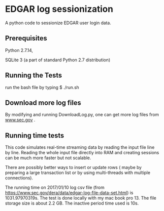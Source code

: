 # EDGAR log sessionization

A python code to sessionize EDGAR user login data.

## Prerequisites

Python 2.7.14, 

SQLite 3 (a part of standard Python 2.7 distribution)

## Running the Tests

run the bash file by typing $ ./run.sh

## Download more log files
By modifying and running DownloadLog.py, one can get more log files from www.sec.gov .

## Running time tests

This code simulates real-time streaming data by reading the input file line by line. Reading the whole input file directly into RAM and creating sessions can be much more faster but not scalable. 

There are possibly better ways to insert or update rows ( maybe by preparing a large transaction list or by using multi-threads with multiple connections). 

The running time on 2017/01/10 log csv file (from https://www.sec.gov/dera/data/edgar-log-file-data-set.html) is 1031.97970319s. The test is done locally with my mac book pro 13. The file storage size is about 2.2 GB. The inactive period time used is 10s.

